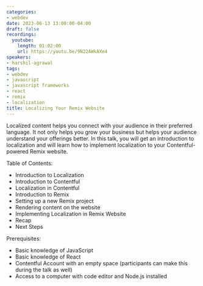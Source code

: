 ```yaml
---
categories:
- webdev
date: 2023-06-13 13:00:00-04:00
draft: false
recordings:
  youtube:
    length: 01:02:00
    url: https://youtu.be/9N22AWkAXe4
speakers:
- harshil-agrawal
tags:
- webdev
- javascript
- javascript frameworks
- react
- remix
- localization
title: Localizing Your Remix Website
---
```



Localized content helps you connect with your audience in their preferred language. It not only helps you grow your business but helps your audience understand your offerings better. In this talk, you will get an introduction to localization and will learn how to implement localization to your Contentful-powered Remix website.

Table of Contents:

* Introduction to Localization
* Introduction to Contentful
* Localization in Contentful
* Introduction to Remix
* Setting up a new Remix project
* Rendering content on the website
* Implementing Localization in Remix Website
* Recap
* Next Steps

Prerequisites:

* Basic knowledge of JavaScript
* Basic knowledge of React
* Contentful Account with an empty space (participants can make this during the talk as well)
* Access to a computer with code editor and Node.js installed